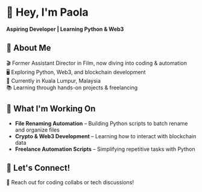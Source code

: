 # 👋 Hey, I'm Paola
 
**Aspiring Developer | Learning Python & Web3**

## 📌 About Me
🎬 Former Assistant Director in Film, now diving into coding & automation  
🖥️ Exploring Python, Web3, and blockchain development  
📍 Currently in Kuala Lumpur, Malaysia  
📚 Learning through hands-on projects & freelancing  

## 🚀 What I'm Working On
- **File Renaming Automation** – Building Python scripts to batch rename and organize files  
- **Crypto & Web3 Development** – Learning how to interact with blockchain data  
- **Freelance Automation Scripts** – Simplifying repetitive tasks with Python  

## 🤝 Let's Connect!
📩 Reach out for coding collabs or tech discussions!  

